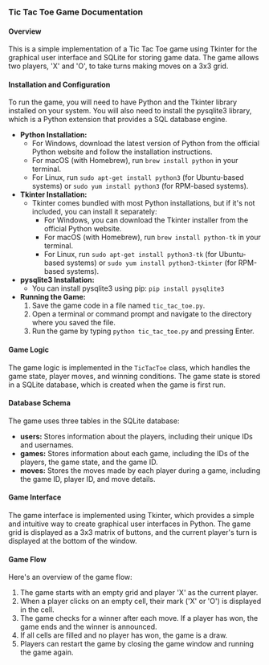 ### Tic Tac Toe Game Documentation
#### Overview
This is a simple implementation of a Tic Tac Toe game using Tkinter for the graphical user interface and SQLite for storing game data. The game allows two players, 'X' and 'O', to take turns making moves on a 3x3 grid.

#### Installation and Configuration
To run the game, you will need to have Python and the Tkinter library installed on your system. You will also need to install the pysqlite3 library, which is a Python extension that provides a SQL database engine.

*   **Python Installation:**
    *   For Windows, download the latest version of Python from the official Python website and follow the installation instructions.
    *   For macOS (with Homebrew), run `brew install python` in your terminal.
    *   For Linux, run `sudo apt-get install python3` (for Ubuntu-based systems) or `sudo yum install python3` (for RPM-based systems).
*   **Tkinter Installation:**
    *   Tkinter comes bundled with most Python installations, but if it's not included, you can install it separately:
        *   For Windows, you can download the Tkinter installer from the official Python website.
        *   For macOS (with Homebrew), run `brew install python-tk` in your terminal.
        *   For Linux, run `sudo apt-get install python3-tk` (for Ubuntu-based systems) or `sudo yum install python3-tkinter` (for RPM-based systems).
*   **pysqlite3 Installation:**
    *   You can install pysqlite3 using pip: `pip install pysqlite3`
*   **Running the Game:**
    1.  Save the game code in a file named `tic_tac_toe.py`.
    2.  Open a terminal or command prompt and navigate to the directory where you saved the file.
    3.  Run the game by typing `python tic_tac_toe.py` and pressing Enter.

#### Game Logic
The game logic is implemented in the `TicTacToe` class, which handles the game state, player moves, and winning conditions. The game state is stored in a SQLite database, which is created when the game is first run.

#### Database Schema
The game uses three tables in the SQLite database:

*   **users:** Stores information about the players, including their unique IDs and usernames.
*   **games:** Stores information about each game, including the IDs of the players, the game state, and the game ID.
*   **moves:** Stores the moves made by each player during a game, including the game ID, player ID, and move details.

#### Game Interface
The game interface is implemented using Tkinter, which provides a simple and intuitive way to create graphical user interfaces in Python. The game grid is displayed as a 3x3 matrix of buttons, and the current player's turn is displayed at the bottom of the window.

#### Game Flow
Here's an overview of the game flow:

1.  The game starts with an empty grid and player 'X' as the current player.
2.  When a player clicks on an empty cell, their mark ('X' or 'O') is displayed in the cell.
3.  The game checks for a winner after each move. If a player has won, the game ends and the winner is announced.
4.  If all cells are filled and no player has won, the game is a draw.
5.  Players can restart the game by closing the game window and running the game again.